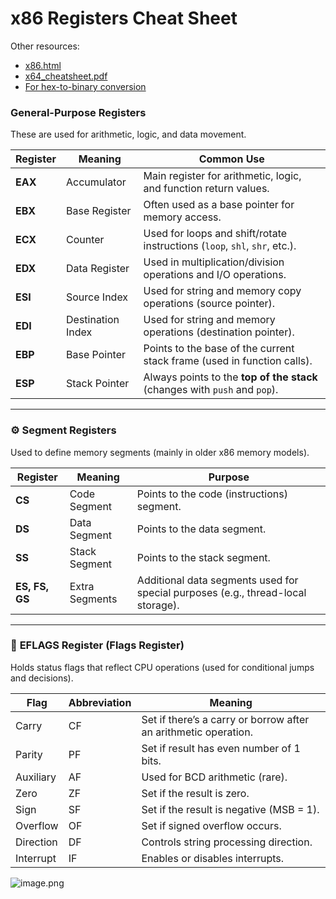 # x86 Registers Cheat Sheet

Other resources: 
- [x86.html](https://ggbaker.ca/295/x86.html)
- [x64_cheatsheet.pdf](https://cs.brown.edu/courses/cs033/docs/guides/x64_cheatsheet.pdf)
- [For hex-to-binary conversion](https://www.rapidtables.com/convert/number/hex-to-binary.html?x=40)
### **General-Purpose Registers**

These are used for arithmetic, logic, and data movement.

| **Register** | **Meaning** | **Common Use** |
| --- | --- | --- |
| **EAX** | Accumulator | Main register for arithmetic, logic, and function return values. |
| **EBX** | Base Register | Often used as a base pointer for memory access. |
| **ECX** | Counter | Used for loops and shift/rotate instructions (`loop`, `shl`, `shr`, etc.). |
| **EDX** | Data Register | Used in multiplication/division operations and I/O operations. |
| **ESI** | Source Index | Used for string and memory copy operations (source pointer). |
| **EDI** | Destination Index | Used for string and memory operations (destination pointer). |
| **EBP** | Base Pointer | Points to the base of the current stack frame (used in function calls). |
| **ESP** | Stack Pointer | Always points to the **top of the stack** (changes with `push` and `pop`). |

---

### ⚙️ **Segment Registers**

Used to define memory segments (mainly in older x86 memory models).

| **Register** | **Meaning** | **Purpose** |
| --- | --- | --- |
| **CS** | Code Segment | Points to the code (instructions) segment. |
| **DS** | Data Segment | Points to the data segment. |
| **SS** | Stack Segment | Points to the stack segment. |
| **ES, FS, GS** | Extra Segments | Additional data segments used for special purposes (e.g., thread-local storage). |

---

### 🚩 **EFLAGS Register (Flags Register)**

Holds status flags that reflect CPU operations (used for conditional jumps and decisions).

| **Flag** | **Abbreviation** | **Meaning** |
| --- | --- | --- |
| Carry | CF | Set if there’s a carry or borrow after an arithmetic operation. |
| Parity | PF | Set if result has even number of 1 bits. |
| Auxiliary | AF | Used for BCD arithmetic (rare). |
| Zero | ZF | Set if the result is zero. |
| Sign | SF | Set if the result is negative (MSB = 1). |
| Overflow | OF | Set if signed overflow occurs. |
| Direction | DF | Controls string processing direction. |
| Interrupt | IF | Enables or disables interrupts. |

![image.png](attachment:024d35f1-74ad-40dc-a993-300e32cfdf19:image.png)
